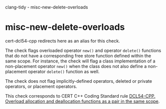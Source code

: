 clang-tidy - misc-new-delete-overloads

</div>

# misc-new-delete-overloads

<span class="title-ref">cert-dcl54-cpp</span> redirects here as an alias
for this check.

The check flags overloaded operator `new()` and operator `delete()`
functions that do not have a corresponding free store function defined
within the same scope. For instance, the check will flag a class
implementation of a non-placement operator `new()` when the class does
not also define a non-placement operator `delete()` function as well.

The check does not flag implicitly-defined operators, deleted or private
operators, or placement operators.

This check corresponds to CERT C++ Coding Standard rule [DCL54-CPP.
Overload allocation and deallocation functions as a pair in the same
scope](https://www.securecoding.cert.org/confluence/display/cplusplus/DCL54-CPP.+Overload+allocation+and+deallocation+functions+as+a+pair+in+the+same+scope).
